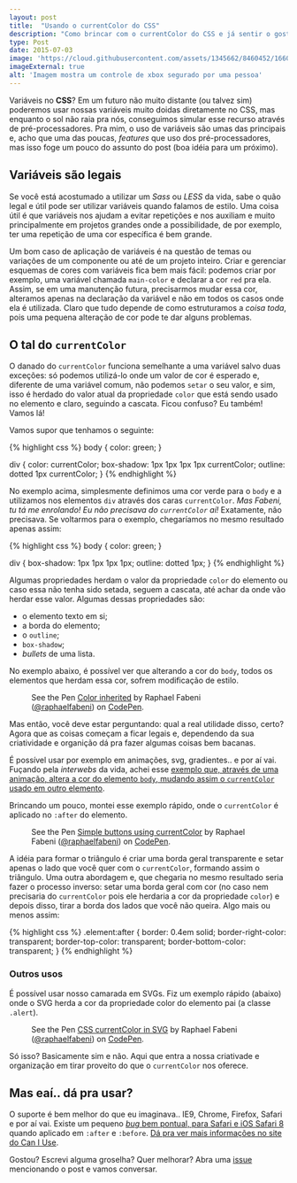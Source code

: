 ```yaml
---
layout: post
title:  "Usando o currentColor do CSS"
description: "Como brincar com o currentColor do CSS e já sentir o gosto de variáveis nativas no CSS!"
type: Post
date: 2015-07-03
image: 'https://cloud.githubusercontent.com/assets/1345662/8460452/1660a1cc-1ffb-11e5-9ff1-5f01cb55a529.jpg'
imageExternal: true
alt: 'Imagem mostra um controle de xbox segurado por uma pessoa'
---
```


Variáveis no **CSS**? Em um futuro não muito distante (ou talvez sim) poderemos usar nossas variáveis muito doidas diretamente no CSS, mas enquanto o sol não raia pra nós, conseguimos simular esse recurso através de pré-processadores. Pra mim, o uso de variáveis são umas das principais e, acho que uma das poucas, *features* que uso dos pré-processadores, mas isso foge um pouco do assunto do post (boa idéia para um próximo).

## Variáveis são legais

Se você está acostumado a utilizar um *Sass* ou *LESS* da vida, sabe o quão legal e útil pode ser utilizar variáveis quando falamos de estilo. Uma coisa útil é que variáveis nos ajudam a evitar repetições e nos auxiliam e muito principalmente em projetos grandes onde a possibilidade, de por exemplo, ter uma repetição de uma cor específica é bem grande.

Um bom caso de aplicação de variáveis é na questão de temas ou variações de um componente ou até de um projeto inteiro. Criar e gerenciar esquemas de cores com variáveis fica bem mais fácil: podemos criar por exemplo, uma variável chamada `main-color` e declarar a cor `red` pra ela. Assim, se em uma manutenção futura, precisarmos mudar essa cor, alteramos apenas na declaração da variável e não em todos os casos onde ela é utilizada. Claro que tudo depende de como estruturamos a *coisa toda*, pois uma pequena alteração de cor pode te dar alguns problemas.

## O tal do `currentColor`

O danado do `currentColor` funciona semelhante a uma variável salvo duas exceções: só podemos utilizá-lo onde um valor de cor é esperado e, diferente de uma variável comum, não podemos `setar` o seu valor, e sim, isso é herdado do valor atual da propriedade `color` que está sendo usado no elemento e claro, seguindo a cascata. Ficou confuso? Eu também! Vamos lá!

Vamos supor que tenhamos o seguinte:

{% highlight css %}
body { color: green; }

div {
  color: currentColor;
  box-shadow: 1px 1px 1px 1px currentColor;
  outline: dotted 1px currentColor;
}
{% endhighlight %}

No exemplo acima, simplesmente definimos uma cor verde para o `body` e a utilizamos nos elementos `div` através dos caras `currentColor`. *Mas Fabeni, tu tá me enrolando! Eu não precisava do `currentColor` aí!* Exatamente, não precisava. Se voltarmos para o exemplo, chegaríamos no mesmo resultado apenas assim: 

{% highlight css %}
body { color: green; }

div {
  box-shadow: 1px 1px 1px 1px;
  outline: dotted 1px;
}
{% endhighlight %}

Algumas propriedades herdam o valor da propriedade `color` do elemento ou caso essa não tenha sido setada, seguem a cascata, até achar da onde vão herdar esse valor. Algumas dessas propriedades são:

* o elemento texto em si;
* a borda do elemento;
* o `outline`;
* `box-shadow`;
* *bullets* de uma lista.

No exemplo abaixo, é possível ver que alterando a cor do `body`, todos os elementos que herdam essa cor, sofrem modificação de estilo.

<figure class="text-center loading">
    <p data-height="360" data-theme-id="4240" data-slug-hash="vOWKVm" data-default-tab="result" data-user="raphaelfabeni" class='codepen'>See the Pen <a href='http://codepen.io/raphaelfabeni/pen/vOWKVm/'>Color inherited</a> by Raphael Fabeni (<a href='http://codepen.io/raphaelfabeni'>@raphaelfabeni</a>) on <a href='http://codepen.io'>CodePen</a>.</p>
</figure>

Mas então, você deve estar perguntando: qual a real utilidade disso, certo? Agora que as coisas começam a ficar legais e, dependendo da sua criatividade e organição dá pra fazer algumas coisas bem bacanas.

É possível usar por exemplo em animações, svg, gradientes.. e por aí vai. Fuçando pela *interwebs* da vida, achei esse [exemplo que, através de uma animação, altera a cor do elemento `body`, mudando assim o `currentColor` usado em outro elemento](http://codepen.io/scottkellum/pen/Fhxql).

Brincando um pouco, montei esse exemplo rápido, onde o `currentColor` é aplicado no `:after` do elemento.

<figure class="text-center loading">
    <p data-height="300" data-theme-id="4240" data-slug-hash="aOVERw" data-default-tab="result" data-user="raphaelfabeni" class='codepen'>See the Pen <a href='http://codepen.io/raphaelfabeni/pen/aOVERw/'>Simple buttons using currentColor</a> by Raphael Fabeni (<a href='http://codepen.io/raphaelfabeni'>@raphaelfabeni</a>) on <a href='http://codepen.io'>CodePen</a>.</p>
</figure>

A idéia para formar o triângulo é criar uma borda geral transparente e setar apenas o lado que você quer com o `currentColor`, formando assim o triângulo. Uma outra abordagem e, que chegaria no mesmo resultado seria fazer o processo inverso: setar uma borda geral com cor (no caso nem precisaria do `currentColor` pois ele herdaria a cor da propriedade `color`) e depois disso, tirar a borda dos lados que você não queira. Algo mais ou menos assim:

{% highlight css %}
.element:after {
    border: 0.4em solid;
    border-right-color: transparent;
    border-top-color: transparent;
    border-bottom-color: transparent;
}
{% endhighlight %}

### Outros usos

É possível usar nosso camarada em SVGs. Fiz um exemplo rápido (abaixo) onde o SVG herda a cor da propriedade color do elemento pai (a classe `.alert`).

<figure class="text-center loading">
  <p data-height="300" data-theme-id="4240" data-slug-hash="rVJVOM" data-default-tab="result" data-user="raphaelfabeni" class='codepen'>See the Pen <a href='http://codepen.io/raphaelfabeni/pen/rVJVOM/'>CSS currentColor in SVG</a> by Raphael Fabeni (<a href='http://codepen.io/raphaelfabeni'>@raphaelfabeni</a>) on <a href='http://codepen.io'>CodePen</a>.</p>
</figure>

Só isso? Basicamente sim e não. Aqui que entra a nossa criativade e organização em tirar proveito do que o `currentColor` nos oferece.

## Mas eaí.. dá pra usar?

O suporte é bem melhor do que eu imaginava.. IE9, Chrome, Firefox, Safari e por aí vai. Existe um pequeno [*bug* bem pontual, para Safari e iOS Safari 8](http://stackoverflow.com/questions/29400291/currentcolor-seems-to-get-stuck-in-safari) quando aplicado em `:after` e `:before`. [Dá pra ver mais informações no site do Can I Use](http://caniuse.com/#feat=currentcolor).

Gostou? Escrevi alguma groselha? Quer melhorar? Abra uma [issue](https://github.com/raphaelfabeni/raphaelfabeni.github.io/issues) mencionando o post e vamos conversar.

<script async src="//assets.codepen.io/assets/embed/ei.js"></script>